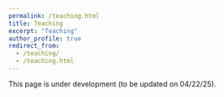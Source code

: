 ```yaml
---
permalink: /teaching.html
title: Teaching
excerpt: "Teaching"
author_profile: true
redirect_from: 
  - /teaching/
  - /teaching.html
---
```


This page is under development (to be updated on 04/22/25).
